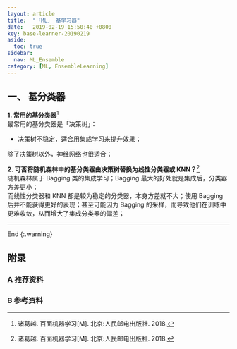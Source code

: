 ```yaml
---
layout: article
title:  "「ML」 基学习器"
date:   2019-02-19 15:50:40 +0800
key: base-learner-20190219
aside:
  toc: true
sidebar:
  nav: ML_Ensemble
category: [ML, EnsembleLearning]
---
```


## 一、 基分类器
**1. 常用的基分类器**[^1]  
最常用的基分类器是「决策树」：  
- 决策树不稳定，适合用集成学习来提升效果；  

除了决策树以外，神经网络也很适合；  

**2. 可否将随机森林中的基分类器由决策树替换为线性分类器或 KNN？**[^1]  
随机森林属于 Bagging 类的集成学习；Bagging 最大的好处就是集成后，分类器方差更小；  
而线性分类器和 KNN 都是较为稳定的分类器，本身方差就不大；使用 Bagging 后并不能获得更好的表现；甚至可能因为 Bagging 的采样，而导致他们在训练中更难收敛，从而增大了集成分类器的偏差；    

-------------------  
 End
{:.warning}  

## 附录
### A 推荐资料

### B 参考资料
[^1]: 诸葛越. 百面机器学习[M]. 北京:人民邮电出版社. 2018.   

[^2]: 周志华. 机器学习[M]. 北京:清华大学出版社, 2016.   
